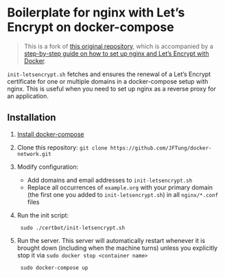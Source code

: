 # Boilerplate for nginx with Let’s Encrypt on docker-compose

> This is a fork of [this original repository](https://github.com/wmnnd/nginx-certbot), which is accompanied by a [step-by-step guide on how to set up nginx and Let’s Encrypt with Docker](https://medium.com/@pentacent/nginx-and-lets-encrypt-with-docker-in-less-than-5-minutes-b4b8a60d3a71).

`init-letsencrypt.sh` fetches and ensures the renewal of a Let’s Encrypt
certificate for one or multiple domains in a docker-compose setup with nginx.
This is useful when you need to set up nginx as a reverse proxy for an
application.

## Installation

1. [Install docker-compose](https://docs.docker.com/compose/install/#install-compose)

2. Clone this repository: `git clone https://github.com/JFTung/docker-network.git`

3. Modify configuration:
    - Add domains and email addresses to `init-letsencrypt.sh`
    - Replace all occurrences of `example.org` with your primary domain (the
      first one you added to `init-letsencrypt.sh`) in all `nginx/*.conf` files

4. Run the init script:

        sudo ./certbot/init-letsencrypt.sh

5. Run the server. This server will automatically restart whenever it is
   brought down (including when the machine turns) unless you explicitly stop
   it via `sudo docker stop <container name>`

        sudo docker-compose up
